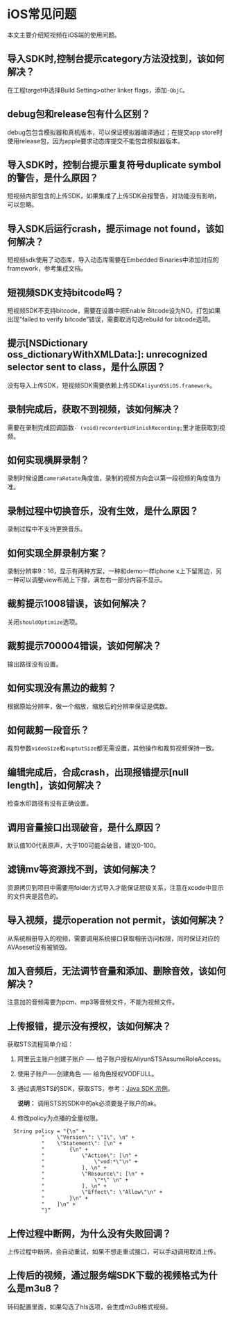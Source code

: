 # iOS常见问题

本文主要介绍短视频在iOS端的使用问题。

## 导入SDK时,控制台提示category方法没找到，该如何解决？

在工程target中选择Build Setting\>other linker flags，添加`-ObjC`。

## debug包和release包有什么区别？

debug包包含模拟器和真机版本，可以保证模拟器编译通过；在提交app store时使用release包，因为apple要求动态库提交不能包含模拟器版本。

## 导入SDK时，控制台提示重复符号duplicate symbol的警告，是什么原因？

短视频内部包含的上传SDK，如果集成了上传SDK会报警告，对功能没有影响，可以忽略。

## 导入SDK后运行crash，提示image not found，该如何解决？

短视频sdk使用了动态库，导入动态库需要在Embedded Binaries中添加对应的framework，参考集成文档。

## 短视频SDK支持bitcode吗？

短视频SDK不支持bitcode，需要在设置中把Enable Bitcode设为NO。打包如果出现”failed to verify bitcode”错误，需要取消勾选rebuild for bitcode选项。

## 提示\[NSDictionary oss\_dictionaryWithXMLData:\]: unrecognized selector sent to class，是什么原因？

没有导入上传SDK，短视频SDK需要依赖上传SDK`AliyunOSSiOS.framework`。

## 录制完成后，获取不到视频，该如何解决？

需要在录制完成回调函数`- (void)recorderDidFinishRecording;`里才能获取到视频。

## 如何实现横屏录制？

录制时候设置`cameraRotate`角度值，录制的视频方向会以第一段视频的角度值为准。

## 录制过程中切换音乐，没有生效，是什么原因？

录制过程中不支持更换音乐。

## 如何实现全屏录制方案？

录制分辨率9：16，显示有两种方案，一种和demo一样iphone x上下留黑边，另一种可以调整view布局上下撑，满左右一部分内容不显示。

## 裁剪提示1008错误，该如何解决？

关闭`shouldOptimize`选项。

## 裁剪提示700004错误，该如何解决？

输出路径没有设置。

## 如何实现没有黑边的裁剪？

根据原始分辨率，做一个缩放，缩放后的分辨率保证是偶数。

## 如何裁剪一段音乐？

裁剪参数`videoSize`和`ouptutSize`都无需设置，其他操作和裁剪视频保持一致。

## 编辑完成后，合成crash，出现报错提示\[null length\]，该如何解决？

检查水印路径有没有正确设置。

## 调用音量接口出现破音，是什么原因？

默认值100代表原声，大于100可能会破音，建议0-100。

## 滤镜mv等资源找不到，该如何解决？

资源拷贝到项目中需要用folder方式导入才能保证层级关系，注意在xcode中显示的文件夹是蓝色的。

## 导入视频，提示operation not permit，该如何解决？

从系统相册导入的视频，需要调用系统接口获取相册访问权限，同时保证对应的AVAseset没有被销毁。

## 加入音频后，无法调节音量和添加、删除音效，该如何解决？

注意加的音频需要为pcm、mp3等音频文件，不能为视频文件。

## 上传报错，提示没有授权，该如何解决？

获取STS流程简单介绍：

1.  阿里云主账户创建子账户 —- 给子账户授权AliyunSTSAssumeRoleAccess。
2.  使用子账户—-创建角色 —- 给角色授权VODFULL。
3.  通过调用STS的SDK，获取STS，参考：[Java SDK 示例](https://help.aliyun.com/document_detail/28788.html)。

    **说明：** 调用STS的SDK中的ak必须要是子账户的ak。

4.  修改policy为点播的全量权限。

```
  String policy = "{\n" +
           "    \"Version\": \"1\", \n" +                
           "    \"Statement\": [\n" +                
           "        {\n" +                
           "            \"Action\": [\n" +                
           "                \"vod:*\"\n" +                
           "            ], \n" +                
           "            \"Resource\": [\n" +                
           "                \"*\" \n" +                
           "            ], \n" +                
           "            \"Effect\": \"Allow\"\n" +                
           "        }\n" +                
           "    ]\n" +                
           “}”
```

## 上传过程中断网，为什么没有失败回调？

上传过程中断网，会自动重试，如果不想走重试接口，可以手动调用取消上传。

## 上传后的视频，通过服务端SDK下载的视频格式为什么是m3u8？

转码配置里面，如果勾选了hls选项，会生成m3u8格式视频。

